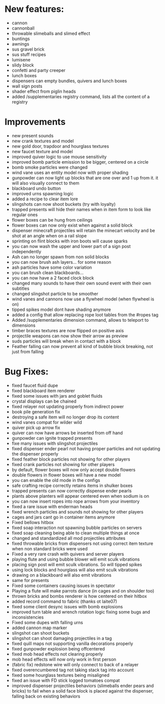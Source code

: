 # New features:
- cannon
- cannonball
- throwable slimeballs and slimed effect
- buntings
- awnings
- sus gravel brick
- sus stuff recipes
- lumisene
- slidy block
- confetti and party creeper
- lunch boxes
- dispensers can empty bundles, quivers and lunch boxes
- wall sign posts
- shader effect from piglin heads
- added /supplementaries registry command, lists all the content of a registry

# Improvements
- new present sounds
- new crank textures and model
- new gold door, trapdoor and hourglass textures
- new faucet texture and model
- improved quiver logic to use mouse sensitivity
- improved bomb particle emission to be bigger, centered on a circle
- bomb smoke particles were changed
- wind vane uses an entity model now with proper shading
- gunpowder can now light up blocks that are one over and 1 up from it. it will also visually connect to them
- blackboard undo button
- improved urns spawning logic
- added a recipe to clear item lore
- slingshots can now shoot buckets (try with loyalty)
- trapped presents will hide their names when in item form to look like regular ones
- flower boxes can be hung from ceilings
- flower boxes can now only exist when against a solid block
- dispenser minecraft projectiles will retain the minecart velocity and be shot at an angle when on a rail slope
- sprinting on flint blocks with iron boots will cause sparks
- you can now wash the upper and lower part of a sign post independently
- Ash can no longer spawn from non solid blocks
- you can now brush ash layers... for some reason
- ash particles have some color variation
- you can brush clean blackboards...
- you can now have a 2 faced clock block
- changed many sounds to have their own sound event with their own subtitles
- changed slingshot particle to be smoother
- wind vanes and cannons now use a flywheel model (when flywheel is on)
- tipped spikes model dont have shading anymore
- added a config that allow replacing rope loot tables from the #ropes tag
- Added /supplementaries dimension command, allows to teleport to dimensions
- timber braces textures are now flipped on positive axis
- projectile weapons can now show their arrow as preview
- suds particles will break when in contact with a block
- Feather falling can now prevent all kind of bubble block breaking, not just from falling


# Bug Fixes:
- fixed faucet fluid dupe
- fixed blackboard item renderer
- fixed some issues with jars and goblet fluids
- crystal displays can be chained
- fixed relayer not updating properly from indirect power
- book pile generation fix
- destroying a safe item will no longer drop its content
- wind vanes compat for wilder wild
- quiver pick up arrow fix
- quiver can now have arrows be inserted from off hand
- gunpowder can ignite trapped presents
- fixe many issues with slingshot projectiles
- fixed dispenser ender pearl not having proper particles and not updating the dispenser properly
- fixed feather block particles not showing for other players
- fixed crank particles not showing for other players
- by default, flower boxes will now only accept double flowers
- double flowers in flower boxes will have a new model
- you can enable the old mode in the configs
- safe crafting recipe correctly retains items in shulker boxes
- trapped presents can now correctly dispense ender pearls
- plants above planters will appear centered even when sodium is on
- you can now insert ropes into rope arrows from your inventory
- fixed a rare issue with enderman heads
- fixed wrench particles and sounds not showing for other players
- cages and jars cant go in container items anymore
- Fixed bellows hitbox
- fixed soap interaction not spawning bubble particles on servers
- fixed soap cleaning being able to clean multiple things at once
- changed and standardized all mod projectiles attributes
- fixed throwable bricks from dispensers not using correct item texture when non standard bricks were used
- Fixed a very rare crash with quivers and server players
- playing flute and using bubble blower will emit sculk vibrations
- placing sign post will emit sculk vibrations. So will tipped spikes
- using lock blocks and hourglass will also emit sculk vibrations
- drawing on a blackboard will also emit vibrations
- same for presents
- Fixed some containers causing issues in spectator
- Playing a flute will make parrots dance (in cages and on shoulder too)
- thrown bricks and bombs renderer is how centered on their hitbox
- added record command to fabric (thanks ot laite07)
- fixed some client desync issues with bomb explosions
- improved turn table and wrench rotation logic fixing some bugs and inconsistencies
- Fixed some dupes with falling urns
- added cannon map marker
- slingshot can shoot buckets
- slingshot can shoot damaging projectiles in a tag
- fixed quill maps not supporting vanilla decorations properly
- fixed gunpowder explosion being offcentered
- fixed mob head effects not clearing properly
- mob head effects will now only work in first person
- (fabric fix) redstone wire will only connect to back of a relayer
- fixed overencumbered tag not taking stack tag into account
- fixed some hourglass textures being misaligned
- fixed an issue with FD stick logged tomatoes compat
- improved dispenser projectiles behaviors (slimeballs ender pears and bricks) to fail when a solid face block is placed against the dispenser, falling back on existing behaviors

